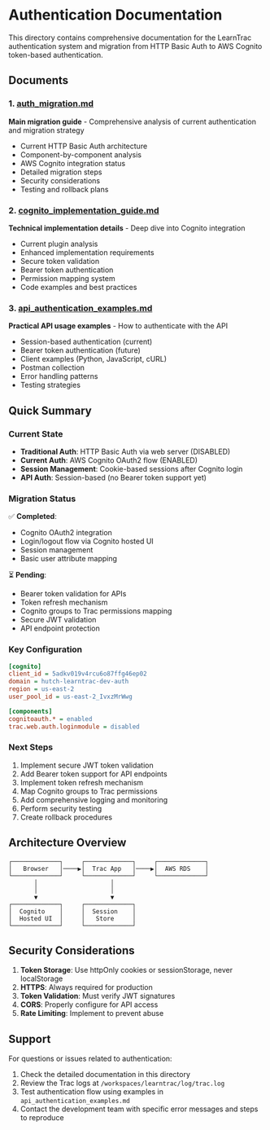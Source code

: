 # Authentication Documentation

This directory contains comprehensive documentation for the LearnTrac authentication system and migration from HTTP Basic Auth to AWS Cognito token-based authentication.

## Documents

### 1. [auth_migration.md](./auth_migration.md)
**Main migration guide** - Comprehensive analysis of current authentication and migration strategy
- Current HTTP Basic Auth architecture
- Component-by-component analysis
- AWS Cognito integration status
- Detailed migration steps
- Security considerations
- Testing and rollback plans

### 2. [cognito_implementation_guide.md](./cognito_implementation_guide.md)
**Technical implementation details** - Deep dive into Cognito integration
- Current plugin analysis
- Enhanced implementation requirements
- Secure token validation
- Bearer token authentication
- Permission mapping system
- Code examples and best practices

### 3. [api_authentication_examples.md](./api_authentication_examples.md)
**Practical API usage examples** - How to authenticate with the API
- Session-based authentication (current)
- Bearer token authentication (future)
- Client examples (Python, JavaScript, cURL)
- Postman collection
- Error handling patterns
- Testing strategies

## Quick Summary

### Current State
- **Traditional Auth**: HTTP Basic Auth via web server (DISABLED)
- **Current Auth**: AWS Cognito OAuth2 flow (ENABLED)
- **Session Management**: Cookie-based sessions after Cognito login
- **API Auth**: Session-based (no Bearer token support yet)

### Migration Status
✅ **Completed**:
- Cognito OAuth2 integration
- Login/logout flow via Cognito hosted UI
- Session management
- Basic user attribute mapping

⏳ **Pending**:
- Bearer token validation for APIs
- Token refresh mechanism
- Cognito groups to Trac permissions mapping
- Secure JWT validation
- API endpoint protection

### Key Configuration
```ini
[cognito]
client_id = 5adkv019v4rcu6o87ffg46ep02
domain = hutch-learntrac-dev-auth
region = us-east-2
user_pool_id = us-east-2_IvxzMrWwg

[components]
cognitoauth.* = enabled
trac.web.auth.loginmodule = disabled
```

### Next Steps
1. Implement secure JWT token validation
2. Add Bearer token support for API endpoints
3. Implement token refresh mechanism
4. Map Cognito groups to Trac permissions
5. Add comprehensive logging and monitoring
6. Perform security testing
7. Create rollback procedures

## Architecture Overview

```
┌─────────────┐     ┌─────────────┐     ┌─────────────┐
│   Browser   │────▶│  Trac App   │────▶│  AWS RDS    │
└─────────────┘     └─────────────┘     └─────────────┘
       │                    │
       │                    │
       ▼                    ▼
┌─────────────┐     ┌─────────────┐
│  Cognito    │     │  Session    │
│  Hosted UI  │     │   Store     │
└─────────────┘     └─────────────┘
```

## Security Considerations

1. **Token Storage**: Use httpOnly cookies or sessionStorage, never localStorage
2. **HTTPS**: Always required for production
3. **Token Validation**: Must verify JWT signatures
4. **CORS**: Properly configure for API access
5. **Rate Limiting**: Implement to prevent abuse

## Support

For questions or issues related to authentication:
1. Check the detailed documentation in this directory
2. Review the Trac logs at `/workspaces/learntrac/log/trac.log`
3. Test authentication flow using examples in `api_authentication_examples.md`
4. Contact the development team with specific error messages and steps to reproduce